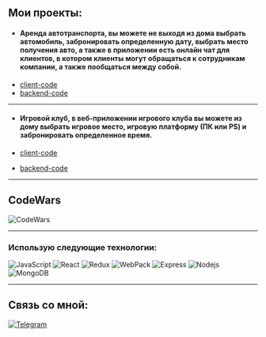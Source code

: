 ## Мои проекты:

* #### Аренда автотранспорта, вы можете не выходя из дома выбрать автомобиль, забронировать определенную дату, выбрать место получения авто, а также в приложении есть онлайн чат для клиентов, в котором клиенты могут обращаться к сотрудникам компании, а также пообщаться между собой. 
* [client-code](https://github.com/AnZoro1/car-rent-app-client)
* [backend-code](https://github.com/AnZoro1/car-rent-app-server)

***

* #### Игровой клуб, в веб-приложении игрового клуба вы можете из дому выбрать игровое место, игровую платформу (ПК или PS) и забронировать определенное время.

* [client-code](https://github.com/AnZoro1/game-club-frontend)
* [backend-code](https://github.com/AnZoro1/game-club-backend)



***

## CodeWars
![CodeWars](https://www.codewars.com/users/AnZoro1/badges/large)

***

### Использую следующие технологии:

<p>
  
  <img alt="JavaScript" src="https://img.shields.io/badge/-JavaScript-red?style=for-the-badge&logo=JavaScript&logoColor=white"/>   
  <img alt="React" src="https://img.shields.io/badge/-React-45b8d8?style=for-the-badge&logo=react&logoColor=white" />    
  <img alt="Redux" src="https://img.shields.io/badge/-Redux-430098?style=for-the-badge&logo=redux&logoColor=white" />   
  <img alt="WebPack" src="https://img.shields.io/badge/webpack-111111?style=for-the-badge&logo=Webpack" />   
  <img alt="Express" src="https://img.shields.io/badge/-Express-pink?style=for-the-badge&logo=Express&logoColor=black" />
  <img alt="Nodejs" src="https://img.shields.io/badge/-Nodejs-43853d?style=for-the-badge&logo=Node.js&logoColor=white" />
  <img alt="MongoDB" src="https://img.shields.io/badge/-mongo_DB-white?style=for-the-badge&logo=mongoDB&logoColor=43853d" /> 


</p>

____


## Связь со мной: 
[![Telegram](https://img.shields.io/badge/Telegram-111111?style=for-the-badge&logo=telegram)](https://t.me/@frontDev06)

